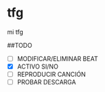 # tfg
mi tfg

##TODO

- [ ] MODIFICAR/ELIMINAR BEAT
- [x] ACTIVO SI/NO
- [ ] REPRODUCIR CANCIÓN
- [ ] PROBAR DESCARGA
